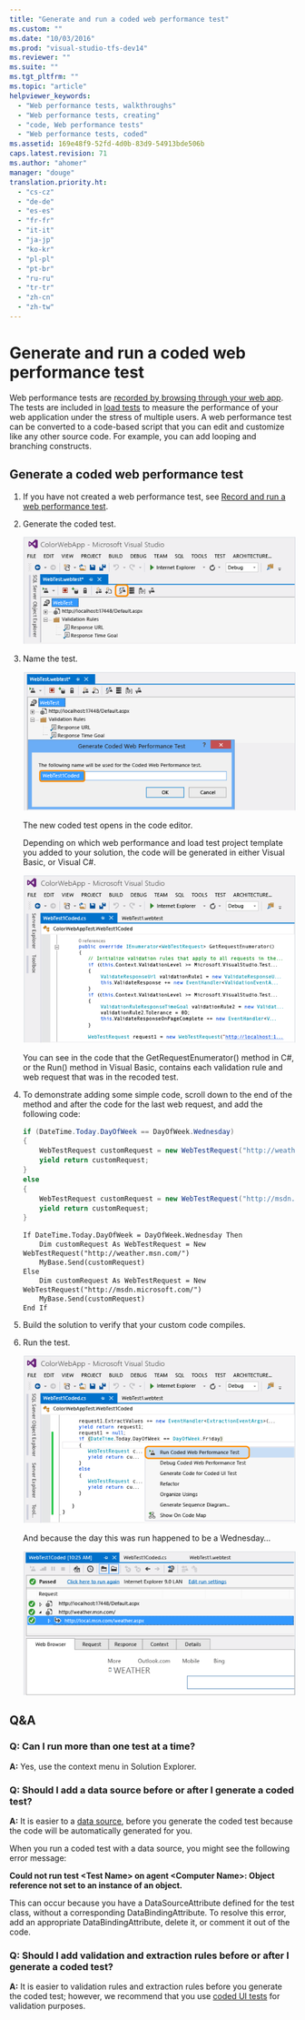 ```yaml
---
title: "Generate and run a coded web performance test"
ms.custom: ""
ms.date: "10/03/2016"
ms.prod: "visual-studio-tfs-dev14"
ms.reviewer: ""
ms.suite: ""
ms.tgt_pltfrm: ""
ms.topic: "article"
helpviewer_keywords: 
  - "Web performance tests, walkthroughs"
  - "Web performance tests, creating"
  - "code, Web performance tests"
  - "Web performance tests, coded"
ms.assetid: 169e48f9-52fd-4d0b-83d9-54913bde506b
caps.latest.revision: 71
ms.author: "ahomer"
manager: "douge"
translation.priority.ht: 
  - "cs-cz"
  - "de-de"
  - "es-es"
  - "fr-fr"
  - "it-it"
  - "ja-jp"
  - "ko-kr"
  - "pl-pl"
  - "pt-br"
  - "ru-ru"
  - "tr-tr"
  - "zh-cn"
  - "zh-tw"
---
```

# Generate and run a coded web performance test
Web performance tests are [recorded by browsing through your web app](http://msdn.microsoft.com/en-us/bd0a82fd-cec0-4861-bc09-e1b0b2d258ef). The tests are included in [load tests](../test/8e03bee5-ab7b-4b40-9497-9dbe91ccb90e.md) to measure the performance of your web application under the stress of multiple users. A web performance test can be converted to a code-based script that you can edit and customize like any other source code.  For example, you can add looping and branching constructs.  
  
## Generate a coded web performance test  
  
1.  If you have not created a web performance test, see [Record and run a web performance test](http://msdn.microsoft.com/en-us/bd0a82fd-cec0-4861-bc09-e1b0b2d258ef).  
  
2.  Generate the coded test.  
  
     ![Generate a coded web performance test](../test/media/web_test_coded_generate.png "Web_Test_Coded_Generate")  
  
3.  Name the test.  
  
     ![Enter a name for the coded web performance test](../test/media/web_test_coded_generate_nametest.png "Web_Test_Coded_Generate_NameTest")  
  
     The new coded test opens in the code editor.  
  
     Depending on which web performance and load test project template you added to your solution, the code will be generated in either Visual Basic, or Visual C#.  
  
     ![New coded test opens in the code editor](../test/media/web_test_coded_generate_opencodeeditor.png "Web_Test_Coded_Generate_OpenCodeEditor")  
  
     You can see in the code that the GetRequestEnumerator() method in C#, or the Run() method in Visual Basic, contains each validation rule and web request that was in the recoded test.  
  
4.  To demonstrate adding some simple code, scroll down to the end of the method and after the code for the last web request, and add the following code:  
  
    ```c#  
    if (DateTime.Today.DayOfWeek == DayOfWeek.Wednesday)  
    {  
        WebTestRequest customRequest = new WebTestRequest("http://weather.msn.com/");  
        yield return customRequest;  
    }  
    else  
    {  
        WebTestRequest customRequest = new WebTestRequest("http://msdn.microsoft.com/");  
        yield return customRequest;  
    }  
    ```  
  
    ```vb#  
    If DateTime.Today.DayOfWeek = DayOfWeek.Wednesday Then  
        Dim customRequest As WebTestRequest = New WebTestRequest("http://weather.msn.com/")  
        MyBase.Send(customRequest)  
    Else  
        Dim customRequest As WebTestRequest = New WebTestRequest("http://msdn.microsoft.com/")  
        MyBase.Send(customRequest)  
    End If  
    ```  
  
5.  Build the solution to verify that your custom code compiles.  
  
6.  Run the test.  
  
     ![Run the coded web perfromance test](../test/media/web_test_coded_generate_run.png "Web_Test_Coded_Generate_Run")  
  
     And because the day this was run happened to be a Wednesday…  
  
     ![Coded web performance test results](../test/media/web_test_coded_generate_results.png "Web_Test_Coded_Generate_Results")  
  
## Q&A  
  
### Q: Can I run more than one test at a time?  
 **A:** Yes, use the context menu in Solution Explorer.  
  
### Q: Should I add a data source before or after I generate a coded test?  
 **A:** It is easier to a [data source](../test/add-a-data-source-to-a-web-performance-test.md), before you generate the coded test because the code will be automatically generated for you.  
  
 When you run a coded test with a data source, you might see the following error message:  
  
 **Could not run test \<Test Name> on agent \<Computer Name>: Object reference not set to an instance of an object.**  
  
 This can occur because you have a DataSourceAttribute defined for the test class, without a corresponding DataBindingAttribute. To resolve this error, add an appropriate DataBindingAttribute, delete it, or comment it out of the code.  
  
### Q: Should I add validation and extraction rules before or after I generate a coded test?  
 **A:** It is easier to validation rules and extraction rules before you generate the coded test; however, we recommend that you use [coded UI tests](../code-quality/use-ui-automation-to-test-your-code.md) for validation purposes.